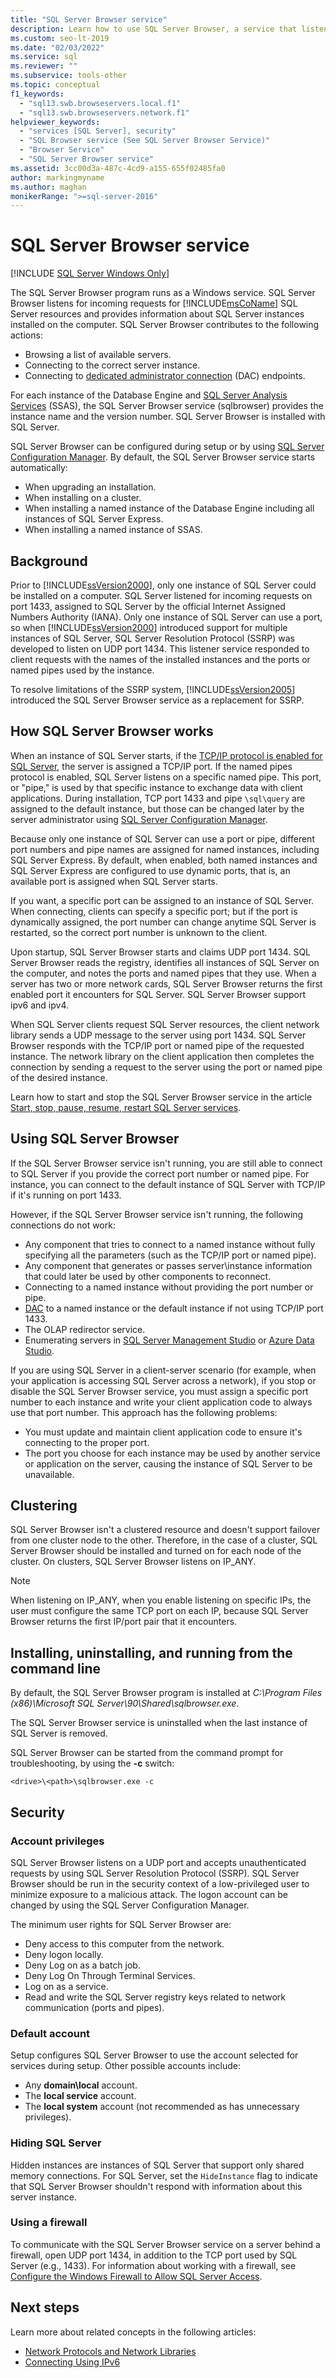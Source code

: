 ```yaml
---
title: "SQL Server Browser service"
description: Learn how to use SQL Server Browser, a service that listens for requests for SQL Server resources and provides information about installed SQL Server instances.
ms.custom: seo-lt-2019
ms.date: "02/03/2022"
ms.service: sql
ms.reviewer: ""
ms.subservice: tools-other
ms.topic: conceptual
f1_keywords: 
  - "sql13.swb.browseservers.local.f1"
  - "sql13.swb.browseservers.network.f1"
helpviewer_keywords: 
  - "services [SQL Server], security"
  - "SQL Browser service (See SQL Server Browser Service)"
  - "Browser Service"
  - "SQL Server Browser service"
ms.assetid: 3cc00d3a-487c-4cd9-a155-655f02485fa0
author: markingmyname
ms.author: maghan
monikerRange: ">=sql-server-2016"
---
```


# SQL Server Browser service

[!INCLUDE [SQL Server Windows Only](../../includes/applies-to-version/sql-windows-only.md)]

The SQL Server Browser program runs as a Windows service. SQL Server Browser listens for incoming requests for [!INCLUDE[msCoName](../../includes/msconame-md.md)] SQL Server resources and provides information about SQL Server instances installed on the computer. SQL Server Browser contributes to the following actions:  

- Browsing a list of available servers.
- Connecting to the correct server instance.
- Connecting to [dedicated administrator connection](../../database-engine/configure-windows/diagnostic-connection-for-database-administrators.md) (DAC) endpoints.
  
For each instance of the Database Engine and [SQL Server Analysis Services](/analysis-services/ssas-overview) (SSAS), the SQL Server Browser service (sqlbrowser) provides the instance name and the version number. SQL Server Browser is installed with SQL Server.  
  
SQL Server Browser can be configured during setup or by using [SQL Server Configuration Manager](../../relational-databases/sql-server-configuration-manager.md). By default, the SQL Server Browser service starts automatically:  
  
- When upgrading an installation.  
- When installing on a cluster.  
- When installing a named instance of the Database Engine including all instances of SQL Server Express.
- When installing a named instance of SSAS.  
  
## Background

Prior to [!INCLUDE[ssVersion2000](../../includes/ssversion2000-md.md)], only one instance of SQL Server could be installed on a computer. SQL Server listened for incoming requests on port 1433, assigned to SQL Server by the official Internet Assigned Numbers Authority (IANA). Only one instance of SQL Server can use a port, so when [!INCLUDE[ssVersion2000](../../includes/ssversion2000-md.md)] introduced support for multiple instances of SQL Server, SQL Server Resolution Protocol (SSRP) was developed to listen on UDP port 1434. This listener service responded to client requests with the names of the installed instances and the ports or named pipes used by the instance.

To resolve limitations of the SSRP system, [!INCLUDE[ssVersion2005](../../includes/ssversion2005-md.md)] introduced the SQL Server Browser service as a replacement for SSRP.  
  
## How SQL Server Browser works  

When an instance of SQL Server starts, if the [TCP/IP protocol is enabled for SQL Server](../../database-engine/configure-windows/enable-or-disable-a-server-network-protocol.md), the server is assigned a TCP/IP port. If the named pipes protocol is enabled, SQL Server listens on a specific named pipe. This port, or "pipe," is used by that specific instance to exchange data with client applications. During installation, TCP port 1433 and pipe `\sql\query` are assigned to the default instance, but those can be changed later by the server administrator using [SQL Server Configuration Manager](../../relational-databases/sql-server-configuration-manager.md).

Because only one instance of SQL Server can use a port or pipe, different port numbers and pipe names are assigned for named instances, including SQL Server Express. By default, when enabled, both named instances and SQL Server Express are configured to use dynamic ports, that is, an available port is assigned when SQL Server starts.

If you want, a specific port can be assigned to an instance of SQL Server. When connecting, clients can specify a specific port; but if the port is dynamically assigned, the port number can change anytime SQL Server is restarted, so the correct port number is unknown to the client.  
  
Upon startup, SQL Server Browser starts and claims UDP port 1434. SQL Server Browser reads the registry, identifies all instances of SQL Server on the computer, and notes the ports and named pipes that they use. When a server has two or more network cards, SQL Server Browser returns the first enabled port it encounters for SQL Server. SQL Server Browser support ipv6 and ipv4.  
  
When SQL Server clients request SQL Server resources, the client network library sends a UDP message to the server using port 1434. SQL Server Browser responds with the TCP/IP port or named pipe of the requested instance. The network library on the client application then completes the connection by sending a request to the server using the port or named pipe of the desired instance.  
  
Learn how to start and stop the SQL Server Browser service in the article [Start, stop, pause, resume, restart SQL Server services](../../database-engine/configure-windows/start-stop-pause-resume-restart-sql-server-services.md).  
  
## Using SQL Server Browser  

If the SQL Server Browser service isn't running, you are still able to connect to SQL Server if you provide the correct port number or named pipe. For instance, you can connect to the default instance of SQL Server with TCP/IP if it's running on port 1433.  
  
However, if the SQL Server Browser service isn't running, the following connections do not work:  
  
- Any component that tries to connect to a named instance without fully specifying all the parameters (such as the TCP/IP port or named pipe).  
- Any component that generates or passes server\instance information that could later be used by other components to reconnect.  
- Connecting to a named instance without providing the port number or pipe.  
- [DAC](../../database-engine/configure-windows/diagnostic-connection-for-database-administrators.md) to a named instance or the default instance if not using TCP/IP port 1433.  
- The OLAP redirector service.  
- Enumerating servers in [SQL Server Management Studio](../../ssms/menu-help/about-sql-server-management-studio.md) or [Azure Data Studio](../../azure-data-studio/download-azure-data-studio.md).
  
If you are using SQL Server in a client-server scenario (for example, when your application is accessing SQL Server across a network), if you stop or disable the SQL Server Browser service, you must assign a specific port number to each instance and write your client application code to always use that port number. This approach has the following problems:  

- You must update and maintain client application code to ensure it's connecting to the proper port.
- The port you choose for each instance may be used by another service or application on the server, causing the instance of SQL Server to be unavailable.  
  
## Clustering  

SQL Server Browser isn't a clustered resource and doesn't support failover from one cluster node to the other. Therefore, in the case of a cluster, SQL Server Browser should be installed and turned on for each node of the cluster. On clusters, SQL Server Browser listens on IP_ANY.  
  
> [!NOTE]  
>  When listening on IP_ANY, when you enable listening on specific IPs, the user must configure the same TCP port on each IP, because SQL Server Browser returns the first IP/port pair that it encounters.  
  
## Installing, uninstalling, and running from the command line  

By default, the SQL Server Browser program is installed at *C:\Program Files (x86)\Microsoft SQL Server\90\Shared\sqlbrowser.exe*.  
  
The SQL Server Browser service is uninstalled when the last instance of SQL Server is removed.  
  
SQL Server Browser can be started from the command prompt for troubleshooting, by using the **-c** switch:  
  
```dos
<drive>\<path>\sqlbrowser.exe -c  
```  

## Security
  
### Account privileges  

SQL Server Browser listens on a UDP port and accepts unauthenticated requests by using SQL Server Resolution Protocol (SSRP). SQL Server Browser should be run in the security context of a low-privileged user to minimize exposure to a malicious attack. The logon account can be changed by using the SQL Server Configuration Manager. 

The minimum user rights for SQL Server Browser are:  
  
- Deny access to this computer from the network.
- Deny logon locally.
- Deny Log on as a batch job.
- Deny Log On Through Terminal Services.
- Log on as a service.
- Read and write the SQL Server registry keys related to network communication (ports and pipes).
  
### Default account  

Setup configures SQL Server Browser to use the account selected for services during setup. Other possible accounts include:  
  
- Any **domain\local** account.
- The **local service** account.  
- The **local system** account (not recommended as has unnecessary privileges).
  
### Hiding SQL Server  

Hidden instances are instances of SQL Server that support only shared memory connections. For SQL Server, set the `HideInstance` flag to indicate that SQL Server Browser shouldn't respond with information about this server instance.  
  
### Using a firewall  

To communicate with the SQL Server Browser service on a server behind a firewall, open UDP port 1434, in addition to the TCP port used by SQL Server (e.g., 1433). For information about working with a firewall, see [Configure the Windows Firewall to Allow SQL Server Access](../../sql-server/install/configure-the-windows-firewall-to-allow-sql-server-access.md).  
  
## Next steps

Learn more about related concepts in the following articles:

- [Network Protocols and Network Libraries](../../sql-server/install/network-protocols-and-network-libraries.md)
- [Connecting Using IPv6](connecting-using-ipv6.md)